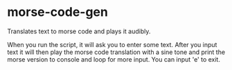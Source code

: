 # morse-code-gen

Translates text to morse code and plays it audibly.

When you run the script, it will ask you to enter some text. After you input text it will then play the morse code translation with a sine tone and print the morse version to console and loop for more input.
You can input 'e' to exit.
